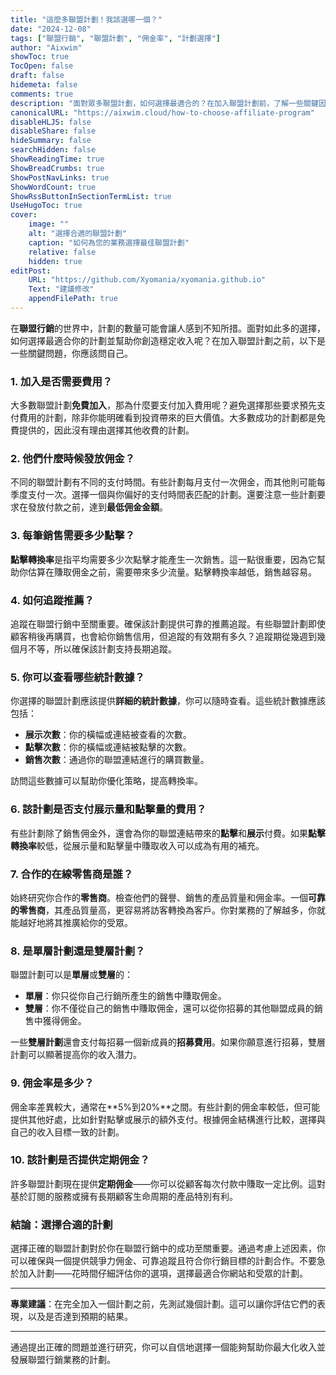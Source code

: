 ```yaml
---
title: "這麼多聯盟計劃！我該選哪一個？"
date: "2024-12-08"
tags: ["聯盟行銷", "聯盟計劃", "佣金率", "計劃選擇"]
author: "Aixwim"
showToc: true
TocOpen: false
draft: false
hidemeta: false
comments: true
description: "面對眾多聯盟計劃，如何選擇最適合的？在加入聯盟計劃前，了解一些關鍵因素，幫助你最大化收益。"
canonicalURL: "https://aixwim.cloud/how-to-choose-affiliate-program"
disableHLJS: false
disableShare: false
hideSummary: false
searchHidden: false
ShowReadingTime: true
ShowBreadCrumbs: true
ShowPostNavLinks: true
ShowWordCount: true
ShowRssButtonInSectionTermList: true
UseHugoToc: true
cover:
    image: ""
    alt: "選擇合適的聯盟計劃"
    caption: "如何為您的業務選擇最佳聯盟計劃"
    relative: false
    hidden: true
editPost:
    URL: "https://github.com/Xyomania/xyomania.github.io"
    Text: "建議修改"
    appendFilePath: true
---
```


在**聯盟行銷**的世界中，計劃的數量可能會讓人感到不知所措。面對如此多的選擇，如何選擇最適合你的計劃並幫助你創造穩定收入呢？在加入聯盟計劃之前，以下是一些關鍵問題，你應該問自己。

### 1. **加入是否需要費用？**

大多數聯盟計劃**免費加入**，那為什麼要支付加入費用呢？避免選擇那些要求預先支付費用的計劃，除非你能明確看到投資帶來的巨大價值。大多數成功的計劃都是免費提供的，因此沒有理由選擇其他收費的計劃。

### 2. **他們什麼時候發放佣金？**

不同的聯盟計劃有不同的支付時間。有些計劃每月支付一次佣金，而其他則可能每季度支付一次。選擇一個與你偏好的支付時間表匹配的計劃。還要注意一些計劃要求在發放付款之前，達到**最低佣金金額**。

### 3. **每筆銷售需要多少點擊？**

**點擊轉換率**是指平均需要多少次點擊才能產生一次銷售。這一點很重要，因為它幫助你估算在賺取佣金之前，需要帶來多少流量。點擊轉換率越低，銷售越容易。

### 4. **如何追蹤推薦？**

追蹤在聯盟行銷中至關重要。確保該計劃提供可靠的推薦追蹤。有些聯盟計劃即使顧客稍後再購買，也會給你銷售信用，但追蹤的有效期有多久？追蹤期從幾週到幾個月不等，所以確保該計劃支持長期追蹤。

### 5. **你可以查看哪些統計數據？**

你選擇的聯盟計劃應該提供**詳細的統計數據**，你可以隨時查看。這些統計數據應該包括：

- **展示次數**：你的橫幅或連結被查看的次數。
- **點擊次數**：你的橫幅或連結被點擊的次數。
- **銷售次數**：通過你的聯盟連結進行的購買數量。

訪問這些數據可以幫助你優化策略，提高轉換率。

### 6. **該計劃是否支付展示量和點擊量的費用？**

有些計劃除了銷售佣金外，還會為你的聯盟連結帶來的**點擊**和**展示**付費。如果**點擊轉換率**較低，從展示量和點擊量中賺取收入可以成為有用的補充。

### 7. **合作的在線零售商是誰？**

始終研究你合作的**零售商**。檢查他們的聲譽、銷售的產品質量和佣金率。一個**可靠的零售商**，其產品質量高，更容易將訪客轉換為客戶。你對業務的了解越多，你就能越好地將其推廣給你的受眾。

### 8. **是單層計劃還是雙層計劃？**

聯盟計劃可以是**單層**或**雙層**的：

- **單層**：你只從你自己行銷所產生的銷售中賺取佣金。
- **雙層**：你不僅從自己的銷售中賺取佣金，還可以從你招募的其他聯盟成員的銷售中獲得佣金。

一些**雙層計劃**還會支付每招募一個新成員的**招募費用**。如果你願意進行招募，雙層計劃可以顯著提高你的收入潛力。

### 9. **佣金率是多少？**

佣金率差異較大，通常在**5%到20%**之間。有些計劃的佣金率較低，但可能提供其他好處，比如針對點擊或展示的額外支付。根據佣金結構進行比較，選擇與自己的收入目標一致的計劃。

### 10. **該計劃是否提供定期佣金？**

許多聯盟計劃現在提供**定期佣金**——你可以從顧客每次付款中賺取一定比例。這對基於訂閱的服務或擁有長期顧客生命周期的產品特別有利。

### 結論：選擇合適的計劃

選擇正確的聯盟計劃對於你在聯盟行銷中的成功至關重要。通過考慮上述因素，你可以確保與一個提供競爭力佣金、可靠追蹤且符合你行銷目標的計劃合作。不要急於加入計劃——花時間仔細評估你的選項，選擇最適合你網站和受眾的計劃。

---

**專業建議**：在完全加入一個計劃之前，先測試幾個計劃。這可以讓你評估它們的表現，以及是否達到預期的結果。

---

通過提出正確的問題並進行研究，你可以自信地選擇一個能夠幫助你最大化收入並發展聯盟行銷業務的計劃。
